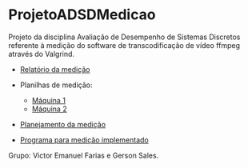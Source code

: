 # ProjetoADSDMedicao
Projeto da disciplina Avaliação de Desempenho de Sistemas Discretos referente à medição do software de transcodificação de vídeo ffmpeg através do Valgrind.

- [Relatório da medição](https://github.com/LDVictor/ProjetoADSDMedicao/blob/master/Relat%C3%B3rio/ADSD%20-%20Relat%C3%B3rio%20de%20Medi%C3%A7%C3%A3o.pdf)

- Planilhas de medição:
  - [Máquina 1](https://github.com/LDVictor/ProjetoADSDMedicao/tree/master/Medi%C3%A7%C3%B5es/Medi%C3%A7%C3%B5es%20M%C3%A1quina%201)
  - [Máquina 2](https://github.com/LDVictor/ProjetoADSDMedicao/tree/master/Medi%C3%A7%C3%B5es/Medi%C3%A7%C3%B5es%20M%C3%A1quina%202)

- [Planejamento da medição](https://github.com/LDVictor/ProjetoADSDMedicao/blob/master/Planejamento/Projeto%20de%20medi%C3%A7%C3%A3o_%20Planejamento.pdf)

- [Programa para medição implementado](https://github.com/LDVictor/ProjetoADSDMedicao/tree/master/ProjetoMedicao)

Grupo: Victor Emanuel Farias e Gerson Sales.
